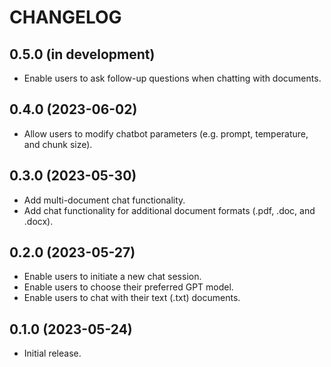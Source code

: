 # CHANGELOG

## 0.5.0 (in development)
* Enable users to ask follow-up questions when chatting with documents.

## 0.4.0 (2023-06-02)
* Allow users to modify chatbot parameters (e.g. prompt, temperature, and chunk size).

## 0.3.0 (2023-05-30)
* Add multi-document chat functionality.
* Add chat functionality for additional document formats (.pdf, .doc, and .docx).

## 0.2.0 (2023-05-27)
* Enable users to initiate a new chat session.
* Enable users to choose their preferred GPT model.
* Enable users to chat with their text (.txt) documents.

## 0.1.0 (2023-05-24)
* Initial release.